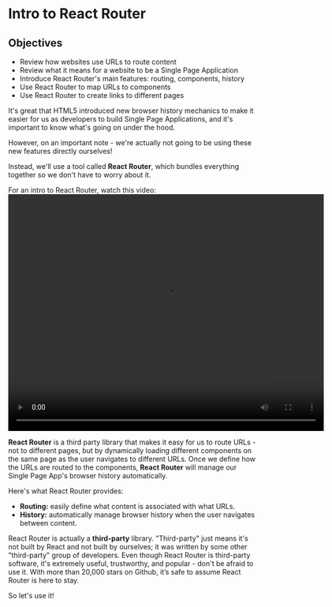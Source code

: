 
# Intro to React Router

## Objectives
* Review how websites use URLs to route content
* Review what it means for a website to be a Single Page Application
* Introduce React Router's main features: routing, components, history
* Use React Router to map URLs to components
* Use React Router to create links to different pages

It's great that HTML5 introduced new browser history mechanics to make it easier
for us as developers to build Single Page Applications, and it's important to know what's going on under the hood.

However, on an important note - we're actually not going to
be using these new features directly ourselves!

Instead, we'll use a tool called **React Router**, which bundles everything together so we don't have to worry about it.

For an intro to React Router, watch this video:
<video width="640" height="480" controls="controls" type="video/mp4">
<source src="https://embed-ssl.wistia.com/deliveries/86ed960457d30d4247b0f536884db45773925ba6.bin">
Your browser does not support the video tag.
</video>

**React Router** is a third party library that makes it easy for us to route URLs - not to different pages, but by dynamically loading different components on the same page as the user navigates to different URLs. Once we
define how the URLs are routed to the components, **React Router** will
manage our Single Page App's browser history automatically.

Here's what React Router provides:

* **Routing:** easily define what content is associated with what URLs.
* **History:** automatically manage browser history when the user navigates between content.

React Router is actually a **third-party** library. "Third-party" just means it's not built by React and not built by ourselves; it was written by some other "third-party" group of developers. Even though React Router is third-party
software, it's extremely useful, trustworthy, and popular - don't be afraid to use it. With more than 20,000 stars on Github, it’s safe to assume React Router is here to stay.

So let's use it!
